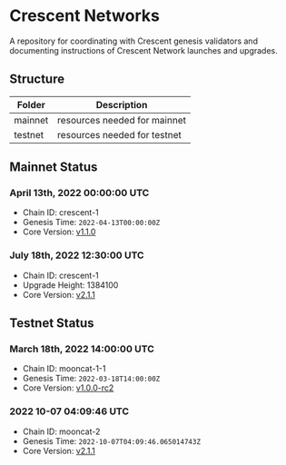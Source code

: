 # Crescent Networks

A repository for coordinating with Crescent genesis validators and documenting instructions of Crescent Network launches and upgrades. 

## Structure

| Folder | Description |
|---|---|
| mainnet | resources needed for mainnet |
| testnet | resources needed for testnet |

## Mainnet Status

### April 13th, 2022 00:00:00 UTC

- Chain ID: crescent-1
- Genesis Time: `2022-04-13T00:00:00Z`
- Core Version: [v1.1.0](https://github.com/crescent-network/crescent/releases/tag/v1.1.0)

### July 18th, 2022 12:30:00 UTC

- Chain ID: crescent-1
- Upgrade Height: 1384100
- Core Version: [v2.1.1](https://github.com/crescent-network/crescent/releases/tag/v2.1.1)


## Testnet Status

### March 18th, 2022 14:00:00 UTC 

- Chain ID: mooncat-1-1
- Genesis Time: `2022-03-18T14:00:00Z`
- Core Version: [v1.0.0-rc2](https://github.com/crescent-network/crescent/releases/tag/v1.0.0-rc2)

### 2022 10-07 04:09:46 UTC 

- Chain ID: mooncat-2
- Genesis Time: `2022-10-07T04:09:46.065014743Z`
- Core Version: [v2.1.1](https://github.com/crescent-network/crescent/releases/tag/v2.1.1)